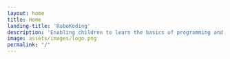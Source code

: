 ```yaml
---
layout: home
title: Home
landing-title: 'RoboKoding'
description: 'Enabling children to learn the basics of programming and robotics in a fun, interactive and collaborative way.'
image: assets/images/logo.png
permalink: "/"
---
```

